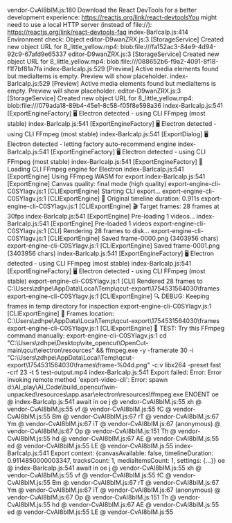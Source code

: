 vendor-CvAI8bIM.js:180 Download the React DevTools for a better development experience: https://reactjs.org/link/react-devtoolsYou might need to use a local HTTP server (instead of file://): https://reactjs.org/link/react-devtools-faq
index-BarIcaIp.js:414 Environment check: Object
editor-D9wanZRX.js:3 [StorageService] Created new object URL for 8_little_yellow.mp4: blob:file:///fa152ac3-84e9-4d94-92c9-67afd9e65337
editor-D9wanZRX.js:3 [StorageService] Created new object URL for 8_little_yellow.mp4: blob:file:///088652b6-f9a2-4091-8f18-f1f7bf81a7fa
index-BarIcaIp.js:529 [Preview] Active media elements found but mediaItems is empty. Preview will show placeholder.
index-BarIcaIp.js:529 [Preview] Active media elements found but mediaItems is empty. Preview will show placeholder.
editor-D9wanZRX.js:3 [StorageService] Created new object URL for 8_little_yellow.mp4: blob:file:///079ada18-89b4-45e1-8c58-f05f8e598a36
index-BarIcaIp.js:541 [ExportEngineFactory] 🖥️  Electron detected - using CLI FFmpeg (most stable)
index-BarIcaIp.js:541 [ExportEngineFactory] 🖥️  Electron detected - using CLI FFmpeg (most stable)
index-BarIcaIp.js:541 [ExportDialog] 🖥️  Electron detected - letting factory auto-recommend engine
index-BarIcaIp.js:541 [ExportEngineFactory] 🖥️  Electron detected - using CLI FFmpeg (most stable)
index-BarIcaIp.js:541 [ExportEngineFactory] 🚀 Loading CLI FFmpeg engine for Electron
index-BarIcaIp.js:541 [ExportEngine] Using FFmpeg WASM for export
index-BarIcaIp.js:541 [ExportEngine] Canvas quality: final mode (high quality)
export-engine-cli-C0SYIagv.js:1 [CLIExportEngine] Starting CLI export...
export-engine-cli-C0SYIagv.js:1 [CLIExportEngine] 📏 Original timeline duration: 0.911s
export-engine-cli-C0SYIagv.js:1 [CLIExportEngine] 🎬 Target frames: 28 frames at 30fps
index-BarIcaIp.js:541 [ExportEngine] Pre-loading 1 videos...
index-BarIcaIp.js:541 [ExportEngine] Pre-loaded 1 videos
export-engine-cli-C0SYIagv.js:1 [CLI] Rendering 28 frames to disk...
export-engine-cli-C0SYIagv.js:1 [CLIExportEngine] Saved frame-0000.png (3403956 chars)
export-engine-cli-C0SYIagv.js:1 [CLIExportEngine] Saved frame-0001.png (3403956 chars)
index-BarIcaIp.js:541 [ExportEngineFactory] 🖥️  Electron detected - using CLI FFmpeg (most stable)
index-BarIcaIp.js:541 [ExportEngineFactory] 🖥️  Electron detected - using CLI FFmpeg (most stable)
export-engine-cli-C0SYIagv.js:1 [CLI] Rendered 28 frames to C:\Users\zdhpe\AppData\Local\Temp\qcut-export\1754531564030\frames
export-engine-cli-C0SYIagv.js:1 [CLIExportEngine] 🔍 DEBUG: Keeping frames in temp directory for inspection
export-engine-cli-C0SYIagv.js:1 [CLIExportEngine] 📁 Frames location: C:\Users\zdhpe\AppData\Local\Temp\qcut-export\1754531564030\frames
export-engine-cli-C0SYIagv.js:1 [CLIExportEngine] 🧪 TEST: Try this FFmpeg command manually:
export-engine-cli-C0SYIagv.js:1 cd "C:\Users\zdhpe\Desktop\vite_opencut\OpenCut-main\qcut\electron\resources" && ffmpeg.exe -y -framerate 30 -i "C:\Users\zdhpe\AppData\Local\Temp\qcut-export\1754531564030\frames\frame-%04d.png" -c:v libx264 -preset fast -crf 23 -t 5 test-output.mp4
index-BarIcaIp.js:541 Export failed: Error: Error invoking remote method 'export-video-cli': Error: spawn d:\AI_play\AI_Code\build_opencut\win-unpacked\resources\app.asar\electron\resources\ffmpeg.exe ENOENT
oe @ index-BarIcaIp.js:541
await in oe
j @ vendor-CvAI8bIM.js:55
xh @ vendor-CvAI8bIM.js:55
vf @ vendor-CvAI8bIM.js:55
fC @ vendor-CvAI8bIM.js:55
Bm @ vendor-CvAI8bIM.js:67
rT @ vendor-CvAI8bIM.js:67
Ym @ vendor-CvAI8bIM.js:67
iT @ vendor-CvAI8bIM.js:67
(anonymous) @ vendor-CvAI8bIM.js:67
Op @ vendor-CvAI8bIM.js:151
Th @ vendor-CvAI8bIM.js:55
hd @ vendor-CvAI8bIM.js:67
AE @ vendor-CvAI8bIM.js:55
ed @ vendor-CvAI8bIM.js:55
LE @ vendor-CvAI8bIM.js:55
index-BarIcaIp.js:541 Export context: {canvasAvailable: false, timelineDuration: 0.9114850000003347, tracksCount: 1, mediaItemsCount: 1, settings: {…}}
oe @ index-BarIcaIp.js:541
await in oe
j @ vendor-CvAI8bIM.js:55
xh @ vendor-CvAI8bIM.js:55
vf @ vendor-CvAI8bIM.js:55
fC @ vendor-CvAI8bIM.js:55
Bm @ vendor-CvAI8bIM.js:67
rT @ vendor-CvAI8bIM.js:67
Ym @ vendor-CvAI8bIM.js:67
iT @ vendor-CvAI8bIM.js:67
(anonymous) @ vendor-CvAI8bIM.js:67
Op @ vendor-CvAI8bIM.js:151
Th @ vendor-CvAI8bIM.js:55
hd @ vendor-CvAI8bIM.js:67
AE @ vendor-CvAI8bIM.js:55
ed @ vendor-CvAI8bIM.js:55
LE @ vendor-CvAI8bIM.js:55

